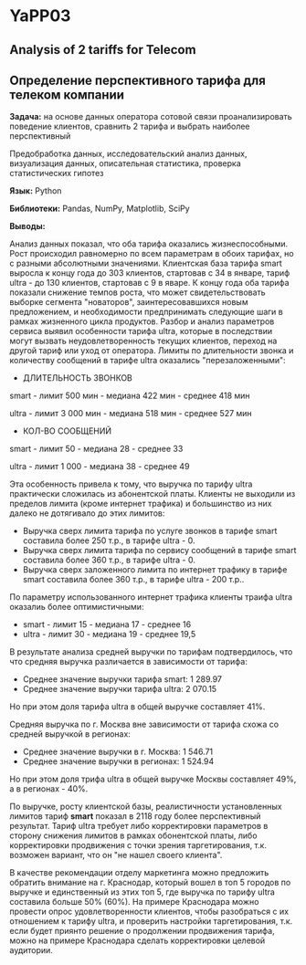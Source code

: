 # YaPP03

## Analysis of 2 tariffs for Telecom

## Определение перспективного тарифа для телеком компании

**Задача:** на основе данных оператора сотовой связи проанализировать поведение клиентов, сравнить 2 тарифа и выбрать наиболее перспективный

Предобработка данных, исследовательский анализ данных, визуализация данных, описательная статистика, проверка статистических гипотез

**Язык:** Python

**Библиотеки:** Pandas, NumPy, Matplotlib, SciPy

**Выводы:**

Анализ данных показал, что оба тарифа оказались жизнеспособными. Рост происходил равномерно по всем параметрам в обоих тарифах, но с разными абсолютными значениями. Клиентская база тарифа smart выросла к концу года до 303 клиентов, стартовав с 34 в январе, тариф ultra - до 130 клиентов, стартовав с 9 в яваре. К концу года оба тарифа показали снижение темпов роста, что может свидетельствовать выборке сегмента "новаторов", заинтересовавшихся новым предложением, и необходимости предпринимать следующие шаги в рамках жизненного цикла продуктов. Разбор и анализ параметров сервиса выявил особенности тарифа ultra, которые в последствии могут вызвать неудовлетворенность текущих клиентов, переход на другой тариф или уход от оператора. Лимиты по длительности звонка и количеству сообщений в тарифе ultra оказались "перезаложенными":
* ДЛИТЕЛЬНОСТЬ ЗВОНКОВ

smart - лимит 500 мин - медиана 422 мин - среднее 418 мин

ultra - лимит 3 000 мин - медиана 518 мин - среднее 527 мин

* КОЛ-ВО СООБЩЕНИЙ

smart - лимит 50 - медиана 28 - среднее 33

ultra - лимит 1 000 - медиана 38 - среднее 49

Эта особенность привела к тому, что выручка по тарифу ultra практически сложилась из абонентской платы. Клиенты не выходили из пределов лимита (кроме интернет трафика) и большинство из них далеко не дотягивало до этих лимитов:

* Выручка сверх лимита тарифа по услуге звонков в тарифе smart составила более 250 т.р., в тарифе ultra - 0.
* Выручка сверх лимита тарифа по сервису сообщений в тарифе smart составила более 360 т.р., в тарифе ultra - 0.
* Выручка сверх заложенного лимита по интернет трафику в тарифе smart составила более 360 т.р., в тарифе ultra - 200 т.р..

По параметру использованного интернет трафика клиенты траифа ultra оказалиь более оптимистичными:

* smart - лимит 15 - медиана 17 - среднее 16
* ultra - лимит 30 - медиана 19 - среднее 19,5

В результате анализа средней выручки по тарифам подтвердилось, что что средняя выручка различается в зависимости от тарифа:

* Среднее значение выручки тарифа smart: 1 289.97
* Среднее значение выручки тарифа ultra: 2 070.15

Но при этом доля тарифа ultra в общей выручке составляет 41%.

Средняя выручка по г. Москва вне зависимости от тарифа схожа со средней выручкой в регионах:
* Среднее значение выручки в г. Москва: 1 546.71
* Среднее значение выручки в регионах: 1 524.94

Но при этом доля трифа ultra в общей выручке Москвы составляет 49%, а в регионах - 40%.

По выручке, росту клиентской базы, реалистичности установленных лимитов тариф **smart** показал в 2118 году более перспективный результат. Тариф ultra требует либо корректировки параметров в сторону снижения лимитов в рамках обонентской платы, либо корректировки продвижения с точки зрения таргетирования, т.к. возможен вариант, что он "не нашел своего клиента".

В качестве рекомендации отделу маркетинга можно предложить обратить внимание на г. Краснодар, который вошел в топ 5 городов по выручке и единственный из этих топ 5, где выручка по тарифу ultra составила больше 50% (60%). На примере Краснодара можно провести опрос удовлетворенности клиентов, чтобы разобраться с их отношением к тарифу ultra, и проверить настройки таргетирования, т.к. если будет приянто решение о продолжении продвижения тарифа, можно на примере Краснодара сделать корректировки целевой аудитории.
